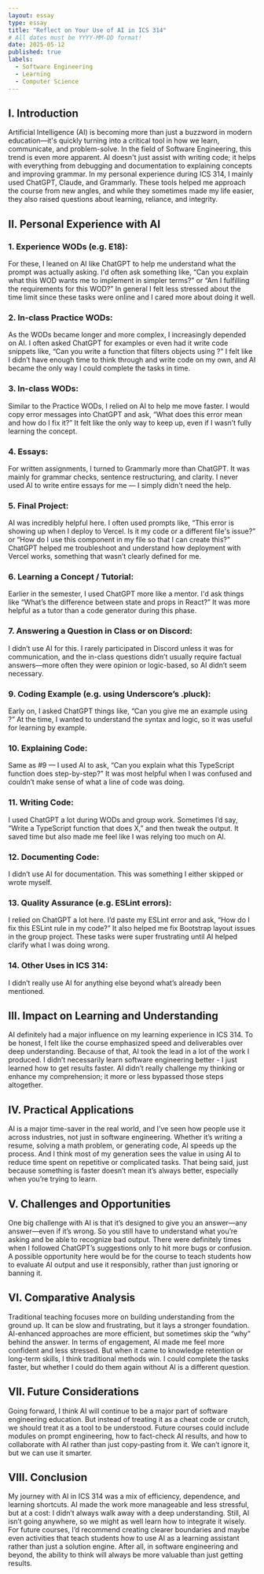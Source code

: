 ```yaml
---
layout: essay
type: essay
title: "Reflect on Your Use of AI in ICS 314"
# All dates must be YYYY-MM-DD format!
date: 2025-05-12
published: true
labels:
  - Software Engineering
  - Learning
  - Computer Science
---
```


## I. Introduction
Artificial Intelligence (AI) is becoming more than just a buzzword in modern education—it's quickly turning into a critical tool in how we learn, communicate, and problem-solve. In the field of Software Engineering, this trend is even more apparent. AI doesn't just assist with writing code; it helps with everything from debugging and documentation to explaining concepts and improving grammar. In my personal experience during ICS 314, I mainly used ChatGPT, Claude, and Grammarly. These tools helped me approach the course from new angles, and while they sometimes made my life easier, they also raised questions about learning, reliance, and integrity.

## II. Personal Experience with AI
### 1. Experience WODs (e.g. E18):
For these, I leaned on AI like ChatGPT to help me understand what the prompt was actually asking. I'd often ask something like, “Can you explain what this WOD wants me to implement in simpler terms?” or “Am I fulfilling the requirements for this WOD?” In general I felt less stressed about the time limit since these tasks were online and I cared more about doing it well.

### 2. In-class Practice WODs:
As the WODs became longer and more complex, I increasingly depended on AI. I often asked ChatGPT for examples or even had it write code snippets like, “Can you write a function that filters objects using <database>?” I felt like I didn’t have enough time to think through and write code on my own, and AI became the only way I could complete the tasks in time.

### 3. In-class WODs:
Similar to the Practice WODs, I relied on AI to help me move faster. I would copy error messages into ChatGPT and ask, “What does this error mean and how do I fix it?” It felt like the only way to keep up, even if I wasn’t fully learning the concept.

### 4. Essays:
For written assignments, I turned to Grammarly more than ChatGPT. It was mainly for grammar checks, sentence restructuring, and clarity. I never used AI to write entire essays for me — I simply didn't need the help.

### 5. Final Project:
AI was incredibly helpful here. I often used prompts like, “This error is showing up when I deploy to Vercel. Is it my code or a different file's issue?” or “How do I use this component in my file so that I can create this?” ChatGPT helped me troubleshoot and understand how deployment with Vercel works, something that wasn’t clearly defined for me.

### 6. Learning a Concept / Tutorial:
Earlier in the semester, I used ChatGPT more like a mentor. I'd ask things like “What’s the difference between state and props in React?” It was more helpful as a tutor than a code generator during this phase.

### 7. Answering a Question in Class or on Discord:
I didn’t use AI for this. I rarely participated in Discord unless it was for communication, and the in-class questions didn’t usually require factual answers—more often they were opinion or logic-based, so AI didn’t seem necessary.

### 9. Coding Example (e.g. using Underscore’s .pluck):
Early on, I asked ChatGPT things like, “Can you give me an example using <given code>?” At the time, I wanted to understand the syntax and logic, so it was useful for learning by example.

### 10. Explaining Code:
Same as #9 — I used AI to ask, “Can you explain what this TypeScript function does step-by-step?” It was most helpful when I was confused and couldn’t make sense of what a line of code was doing.

### 11. Writing Code:
I used ChatGPT a lot during WODs and group work. Sometimes I’d say, “Write a TypeScript function that does X,” and then tweak the output. It saved time but also made me feel like I was relying too much on AI.

### 12. Documenting Code:
I didn’t use AI for documentation. This was something I either skipped or wrote myself.

### 13. Quality Assurance (e.g. ESLint errors):
I relied on ChatGPT a lot here. I’d paste my ESLint error and ask, “How do I fix this ESLint rule in my code?” It also helped me fix Bootstrap layout issues in the group project. These tasks were super frustrating until AI helped clarify what I was doing wrong.

### 14. Other Uses in ICS 314:
I didn’t really use AI for anything else beyond what’s already been mentioned.

## III. Impact on Learning and Understanding
AI definitely had a major influence on my learning experience in ICS 314. To be honest, I felt like the course emphasized speed and deliverables over deep understanding. Because of that, AI took the lead in a lot of the work I produced. I didn’t necessarily learn software engineering better - I just learned how to get results faster. AI didn’t really challenge my thinking or enhance my comprehension; it more or less bypassed those steps altogether.

## IV. Practical Applications
AI is a major time-saver in the real world, and I’ve seen how people use it across industries, not just in software engineering. Whether it’s writing a resume, solving a math problem, or generating code, AI speeds up the process. And I think most of my generation sees the value in using AI to reduce time spent on repetitive or complicated tasks. That being said, just because something is faster doesn’t mean it’s always better, especially when you’re trying to learn.

## V. Challenges and Opportunities
One big challenge with AI is that it’s designed to give you an answer—any answer—even if it’s wrong. So you still have to understand what you’re asking and be able to recognize bad output. There were definitely times when I followed ChatGPT’s suggestions only to hit more bugs or confusion. A possible opportunity here would be for the course to teach students how to evaluate AI output and use it responsibly, rather than just ignoring or banning it.

## VI. Comparative Analysis
Traditional teaching focuses more on building understanding from the ground up. It can be slow and frustrating, but it lays a stronger foundation. AI-enhanced approaches are more efficient, but sometimes skip the “why” behind the answer. In terms of engagement, AI made me feel more confident and less stressed. But when it came to knowledge retention or long-term skills, I think traditional methods win. I could complete the tasks faster, but whether I could do them again without AI is a different question.

## VII. Future Considerations
Going forward, I think AI will continue to be a major part of software engineering education. But instead of treating it as a cheat code or crutch, we should treat it as a tool to be understood. Future courses could include modules on prompt engineering, how to fact-check AI results, and how to collaborate with AI rather than just copy-pasting from it. We can’t ignore it, but we can use it smarter.

## VIII. Conclusion
My journey with AI in ICS 314 was a mix of efficiency, dependence, and learning shortcuts. AI made the work more manageable and less stressful, but at a cost: I didn’t always walk away with a deep understanding. Still, AI isn’t going anywhere, so we might as well learn how to integrate it wisely. For future courses, I’d recommend creating clearer boundaries and maybe even activities that teach students how to use AI as a learning assistant rather than just a solution engine. After all, in software engineering and beyond, the ability to think will always be more valuable than just getting results.
